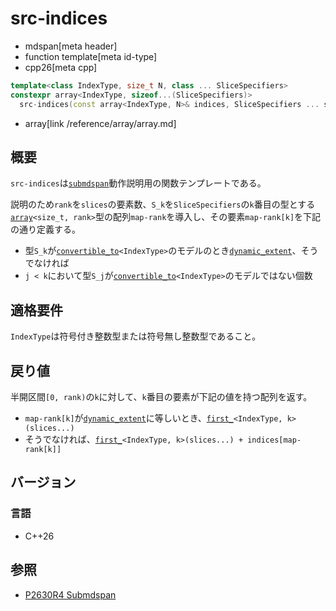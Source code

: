 # src-indices
* mdspan[meta header]
* function template[meta id-type]
* cpp26[meta cpp]

```cpp
template<class IndexType, size_t N, class ... SliceSpecifiers>
constexpr array<IndexType, sizeof...(SliceSpecifiers)>
  src-indices(const array<IndexType, N>& indices, SliceSpecifiers ... slices);
```
* array[link /reference/array/array.md]

## 概要
`src-indices`は[`submdspan`](submdspan.md)動作説明用の関数テンプレートである。

説明のため`rank`を`slices`の要素数、`S_k`を`SliceSpecifiers`の`k`番目の型とする
[`array`](/reference/array/array.md)`<size_t, rank>`型の配列`map-rank`を導入し、その要素`map-rank[k]`を下記の通り定義する。

- 型`S_k`が[`convertible_to`](/reference/concepts/convertible_to.md)`<IndexType>`のモデルのとき[`dynamic_extent`](/reference/span/dynamic_extent.md)、そうでなければ
- `j < k`において型`S_j`が[`convertible_to`](/reference/concepts/convertible_to.md)`<IndexType>`のモデルではない個数


## 適格要件
`IndexType`は符号付き整数型または符号無し整数型であること。


## 戻り値
半開区間`[0, rank)`の`k`に対して、`k`番目の要素が下記の値を持つ配列を返す。

- `map-rank[k]`が[`dynamic_extent`](/reference/span/dynamic_extent.md)に等しいとき、[`first_`](first_.md)`<IndexType, k>(slices...)`
- そうでなければ、[`first_`](first_.md)`<IndexType, k>(slices...) + indices[map-rank[k]]`


## バージョン
### 言語
- C++26


## 参照
- [P2630R4 Submdspan](https://open-std.org/jtc1/sc22/wg21/docs/papers/2023/p2630r4.html)
